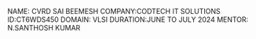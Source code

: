 NAME: CVRD SAI BEEMESH
COMPANY:CODTECH IT SOLUTIONS
ID:CT6WDS450
DOMAIN: VLSI
DURATION:JUNE TO JULY 2024
MENTOR: N.SANTHOSH KUMAR
